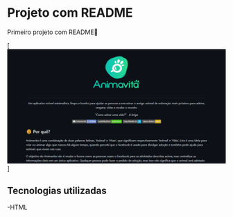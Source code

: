 # Projeto com README
Primeiro projeto com README🚀

[<img src="./Gif-anima.gif" alt="gif tela inicial do projeto primeiro readme">] 

## Tecnologias utilizadas
-HTML
